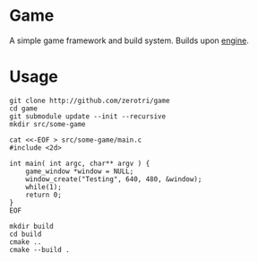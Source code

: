 # Game
A simple game framework and build system. Builds upon [engine](https://github.com/zerotri/engine).

# Usage
```
git clone http://github.com/zerotri/game
cd game
git submodule update --init --recursive
mkdir src/some-game

cat <<-EOF > src/some-game/main.c
#include <2d>

int main( int argc, char** argv ) {
	game_window *window = NULL;
	window_create("Testing", 640, 480, &window);
	while(1);
	return 0;
}
EOF

mkdir build
cd build
cmake ..
cmake --build .
```

